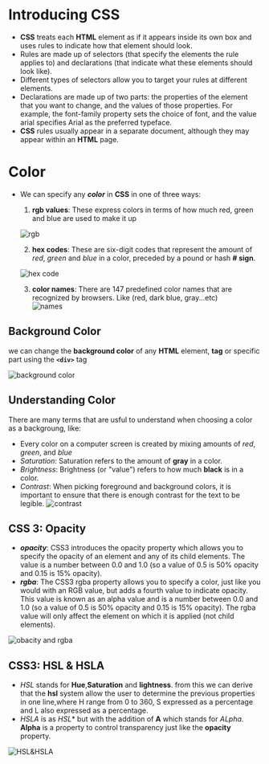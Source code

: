 # Introducing CSS  
* **CSS** treats each **HTML** element as if it appears inside its own box and uses rules to indicate how that element should look.
* Rules are made up of selectors (that specify the elements the rule applies to) and declarations (that indicate what these elements should look like).
* Different types of selectors allow you to target your rules at different elements.
* Declarations are made up of two parts: the properties of the element that you want to change, and the values of those properties. For example, the font-family property sets the choice of font, and the value arial specifies Arial as the preferred typeface.
* **CSS** rules usually appear in a separate document, although they may appear within an **HTML** page.  
  
# Color  
* We can specify any ***color*** in **CSS** in one of three ways:
    1. **rgb values**: These express colors in terms of how much red, green and blue are used to make it up  

    ![rgb](color1.png)  
      
    2. **hex codes**: These are six-digit codes that represent the amount of *red*, *green* and *blue* in a color, preceded by a pound or hash **# sign**.  
      
    ![hex code](color2.png)  
      
    3. **color names**: There are 147 predefined color names that are recognized by browsers. Like (red, dark blue, gray...etc)  
    ![names](color3.png)  
      
## Background Color
we can change the **background color** of any **HTML** element, **tag** or specific part using the **`<div>`** tag  

![background color](bgcolor.png)  

## Understanding Color  
There are many terms that are usful to understand when choosing a color as a backgroung, like:
* Every color on a computer screen is created by mixing amounts of *red*, *green*, and *blue*
* *Saturation*: Saturation refers to the amount of **gray** in a color.
* *Brightness*: Brightness (or "value") refers to how much **black** is in a color.
* *Contrast*: When picking foreground and background colors, it is important to ensure that there is enough contrast for the text to be legible.
![contrast](cont.png)  
  
## CSS 3: Opacity  
* ***opacity***: CSS3 introduces the opacity property which allows you to specify the opacity of an element and any of its child elements. The value is a number between 0.0 and 1.0 (so a value of 0.5 is 50% opacity and 0.15 is 15% opacity).  
* ***rgba***: The CSS3 rgba property allows you to specify a color, just like you would with an RGB value, but adds a fourth value to indicate opacity. This value is known as an alpha value and is a number between 0.0 and 1.0 (so a value of 0.5 is 50% opacity and 0.15 is 15% opacity). The rgba value will only affect the element on which it is applied
(not child elements).  
  
![obacity and rgba](oba.png)  
  
## CSS3: HSL & HSLA  
* *HSL* stands for **Hue**,**Saturation** and **lightness**. from this we can derive that the **hsl** system allow the user to determine the previous properties in one line,where H range from 0 to 360, S expressed as a percentage and L also expressed as a percentage.
* *HSLA* is as *HSL** but with the addition of **A** which stands for *ALpha*. **Alpha** is a property to control transparency just like the **opacity** property.  

![HSL&HSLA](HSLA.png)  

  